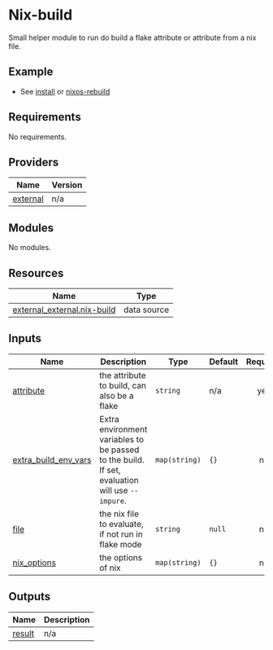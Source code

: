 # Nix-build

Small helper module to run do build a flake attribute or attribute from a nix
file.

## Example

- See [install](install.md) or [nixos-rebuild](nixos-rebuild.md)

<!-- BEGIN_TF_DOCS -->

## Requirements

No requirements.

## Providers

| Name                                                            | Version |
| --------------------------------------------------------------- | ------- |
| <a name="provider_external"></a> [external](#provider_external) | n/a     |

## Modules

No modules.

## Resources

| Name                                                                                                                        | Type        |
| --------------------------------------------------------------------------------------------------------------------------- | ----------- |
| [external_external.nix-build](https://registry.terraform.io/providers/hashicorp/external/latest/docs/data-sources/external) | data source |

## Inputs

| Name                                                                                             | Description                                                                                    | Type          | Default | Required |
| ------------------------------------------------------------------------------------------------ | ---------------------------------------------------------------------------------------------- | ------------- | ------- | :------: |
| <a name="input_attribute"></a> [attribute](#input_attribute)                                     | the attribute to build, can also be a flake                                                    | `string`      | n/a     |   yes    |
| <a name="input_extra_build_env_vars"></a> [extra\_build\_env\_vars](#input_extra_build_env_vars) | Extra environment variables to be passed to the build. If set, evaluation will use `--impure`. | `map(string)` | `{}`    |    no    |
| <a name="input_file"></a> [file](#input_file)                                                    | the nix file to evaluate, if not run in flake mode                                             | `string`      | `null`  |    no    |
| <a name="input_nix_options"></a> [nix\_options](#input_nix_options)                              | the options of nix                                                                             | `map(string)` | `{}`    |    no    |

## Outputs

| Name                                                  | Description |
| ----------------------------------------------------- | ----------- |
| <a name="output_result"></a> [result](#output_result) | n/a         |

<!-- END_TF_DOCS -->
